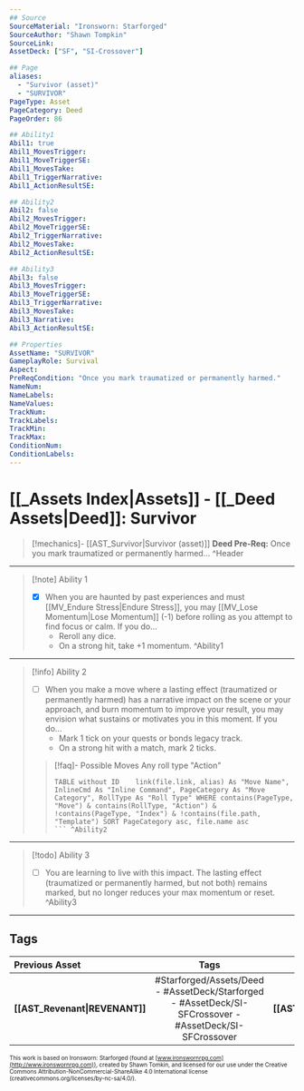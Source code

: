 ```yaml
---
## Source
SourceMaterial: "Ironsworn: Starforged"
SourceAuthor: "Shawn Tompkin"
SourceLink: 
AssetDeck: ["SF", "SI-Crossover"]

## Page
aliases:
  - "Survivor (asset)"
  - "SURVIVOR"
PageType: Asset
PageCategory: Deed
PageOrder: 86

## Ability1
Abil1: true
Abil1_MovesTrigger:
Abil1_MoveTriggerSE:
Abil1_MovesTake:
Abil1_TriggerNarrative:
Abil1_ActionResultSE:

## Ability2
Abil2: false
Abil2_MovesTrigger:
Abil2_MoveTriggerSE:
Abil2_TriggerNarrative:
Abil2_MovesTake:
Abil2_ActionResultSE:

## Ability3
Abil3: false
Abil3_MovesTrigger:
Abil3_MoveTriggerSE:
Abil3_TriggerNarrative:
Abil3_MovesTake:
Abil3_Narrative:
Abil3_ActionResultSE:

## Properties
AssetName: "SURVIVOR"
GameplayRole: Survival
Aspect:
PreReqCondition: "Once you mark traumatized or permanently harmed."
NameNum:
NameLabels:
NameValues:
TrackNum:
TrackLabels:
TrackMin:
TrackMax:
ConditionNum:
ConditionLabels:
---
```

# [[_Assets Index|Assets]] - [[_Deed Assets|Deed]]: Survivor
> [!mechanics]- [[AST_Survivor|Survivor (asset)]]
> **Deed Pre-Req:** Once you mark traumatized or permanently harmed… ^Header
___
> [!note] Ability 1
> - [x] When you are haunted by past experiences and must [[MV_Endure Stress|Endure Stress]], you may [[MV_Lose Momentum|Lose Momentum]] (-1) before rolling as you attempt to find focus or calm. If you do...
> 	- Reroll any dice. 
> 	- On a strong hit, take +1 momentum.  ^Ability1
___
> [!info] Ability 2
> - [ ] When you make a move where a lasting effect (traumatized or permanently harmed) has a narrative impact on the scene or your approach, and burn momentum to improve your result, you may envision what sustains or motivates you in this moment. If you do...
> 	- Mark 1 tick on your quests or bonds legacy track.
> 	- On a strong hit with a match, mark 2 ticks.
> > [!faq]- Possible Moves
> > Any roll type "Action"
> > ```dataview 
> > TABLE without ID	link(file.link, alias) As "Move Name", InlineCmd As "Inline Command", PageCategory As "Move Category", RollType As "Roll Type" WHERE contains(PageType, "Move") & contains(RollType, "Action") & !contains(PageType, "Index") & !contains(file.path, "Template") SORT PageCategory asc, file.name asc
> > ``` ^Ability2
___
> [!todo] Ability 3
> - [ ] You are learning to live with this impact. The lasting effect (traumatized or permanently harmed, but not both) remains marked, but no longer reduces your max momentum or reset. ^Ability3
___

## Tags
| Previous Asset | Tags | Next Asset |
| :--- | :---: | ---: |
| **[[AST_Revenant\|REVENANT]]** | #Starforged/Assets/Deed - #AssetDeck/Starforged - #AssetDeck/SI-SFCrossover - #AssetDeck/SI-SFCrossover | **[[AST_Vanguard\|VANGUARD]]** |

<font size=-2>This work is based on Ironsworn: Starforged (found at [www.ironswornrpg.com](http://www.ironswornrpg.com)), created by Shawn Tomkin, and licensed for our use under the Creative Commons Attribution-NonCommercial-ShareAlike 4.0 International license  (creativecommons.org/licenses/by-nc-sa/4.0/).</font>